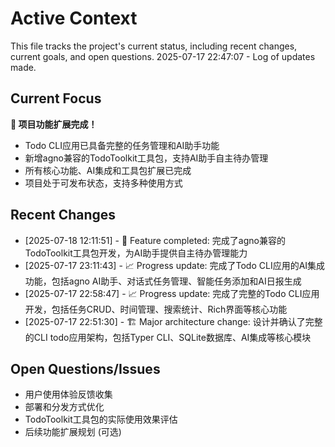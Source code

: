 # Active Context

This file tracks the project's current status, including recent changes, current goals, and open questions.
2025-07-17 22:47:07 - Log of updates made.

## Current Focus

**🚀 项目功能扩展完成！**
- Todo CLI应用已具备完整的任务管理和AI助手功能
- 新增agno兼容的TodoToolkit工具包，支持AI助手自主待办管理
- 所有核心功能、AI集成和工具包扩展已完成
- 项目处于可发布状态，支持多种使用方式

## Recent Changes

* [2025-07-18 12:11:51] - 🚀 Feature completed: 完成了agno兼容的TodoToolkit工具包开发，为AI助手提供自主待办管理能力
* [2025-07-17 23:11:43] - 📈 Progress update: 完成了Todo CLI应用的AI集成功能，包括agno AI助手、对话式任务管理、智能任务添加和AI日报生成
* [2025-07-17 22:58:47] - 📈 Progress update: 完成了完整的Todo CLI应用开发，包括任务CRUD、时间管理、搜索统计、Rich界面等核心功能
* [2025-07-17 22:51:30] - 🏗️ Major architecture change: 设计并确认了完整的CLI todo应用架构，包括Typer CLI、SQLite数据库、AI集成等核心模块

## Open Questions/Issues

- 用户使用体验反馈收集
- 部署和分发方式优化
- TodoToolkit工具包的实际使用效果评估
- 后续功能扩展规划 (可选)